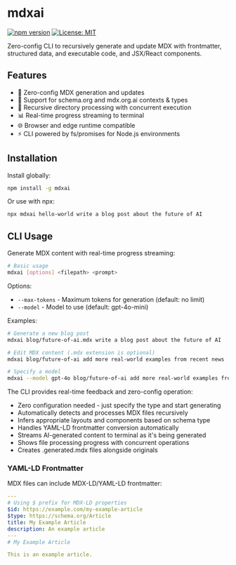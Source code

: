 # mdxai

[![npm version](https://badge.fury.io/js/mdxai.svg)](https://www.npmjs.com/package/mdxai)
[![License: MIT](https://img.shields.io/badge/License-MIT-yellow.svg)](https://opensource.org/licenses/MIT)

Zero-config CLI to recursively generate and update MDX with frontmatter, structured data, and executable code, and JSX/React components.

## Features

- 🚀 Zero-config MDX generation and updates
- 📝 Support for schema.org and mdx.org.ai contexts & types
- 🔄 Recursive directory processing with concurrent execution
- 📊 Real-time progress streaming to terminal
- 🌐 Browser and edge runtime compatible
- ⚡️ CLI powered by fs/promises for Node.js environments

## Installation

Install globally:

```bash
npm install -g mdxai
```

Or use with npx:

```bash
npx mdxai hello-world write a blog post about the future of AI
```

## CLI Usage

Generate MDX content with real-time progress streaming:

```bash
# Basic usage
mdxai [options] <filepath> <prompt>
```

Options:

- `--max-tokens` - Maximum tokens for generation (default: no limit)
- `--model` - Model to use (default: gpt-4o-mini)

Examples:

```bash
# Generate a new blog post
mdxai blog/future-of-ai.mdx write a blog post about the future of AI

# Edit MDX content (.mdx extension is optional)
mdxai blog/future-of-ai add more real-world examples from recent news

# Specify a model
mdxai --model gpt-4o blog/future-of-ai add more real-world examples from recent news

```

The CLI provides real-time feedback and zero-config operation:

- Zero configuration needed - just specify the type and start generating
- Automatically detects and processes MDX files recursively
- Infers appropriate layouts and components based on schema type
- Handles YAML-LD frontmatter conversion automatically
- Streams AI-generated content to terminal as it's being generated
- Shows file processing progress with concurrent operations
- Creates .generated.mdx files alongside originals

### YAML-LD Frontmatter

MDX files can include MDX-LD/YAML-LD frontmatter:

```yaml
---
# Using $ prefix for MDX-LD properties
$id: https://example.com/my-example-article
$type: https://schema.org/Article
title: My Example Article
description: An example article
---
# My Example Article

This is an example article.
```
